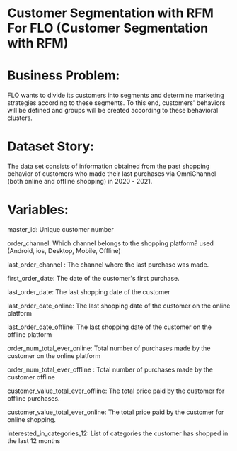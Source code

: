 # Customer Segmentation with RFM For FLO (Customer Segmentation with RFM)
# Business Problem:
FLO wants to divide its customers into segments and determine marketing strategies according to these segments. To this end, customers' behaviors will be defined and groups will be created according to these behavioral clusters.
#
# Dataset Story:
The data set consists of information obtained from the past shopping behavior of customers who made their last purchases via OmniChannel (both online and offline shopping) in 2020 - 2021.
#
# Variables:
master_id: Unique customer number

order_channel: Which channel belongs to the shopping platform?
used (Android, ios, Desktop, Mobile, Offline)

last_order_channel : The channel where the last purchase was made.

first_order_date: The date of the customer's first purchase.

last_order_date: The last shopping date of the customer

last_order_date_online: The last shopping date of the customer on the online platform

last_order_date_offline: The last shopping date of the customer on the offline platform

order_num_total_ever_online: Total number of purchases made by the customer on the online platform

order_num_total_ever_offline : Total number of purchases made by the customer offline

customer_value_total_ever_offline: The total price paid by the customer for offline purchases.

customer_value_total_ever_online: The total price paid by the customer for online shopping.

  interested_in_categories_12: List of categories the customer has shopped in the last 12 months
